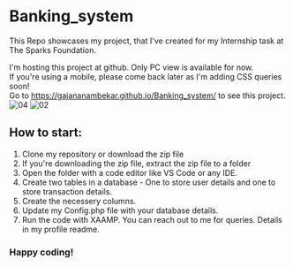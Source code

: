 # Banking_system
This Repo showcases my project, that I've created for my Internship task at The Sparks Foundation.

I'm hosting this project at github.
Only PC view is available for now. <br>
If you're using a mobile, please come back later as I'm adding CSS queries soon!<br>
Go to https://gajananambekar.github.io/Banking_system/  to see this project.
![04](https://user-images.githubusercontent.com/68407684/108596043-759f3480-73a8-11eb-9918-fbd6a2bef918.JPG)
![02](https://user-images.githubusercontent.com/68407684/108596070-ada67780-73a8-11eb-9af2-273af74f0aa1.JPG)

## How to start:

1. Clone my repository or download the zip file
2. If you're downloading the zip file, extract the zip file to a folder
3. Open the folder with a code editor like VS Code or any IDE.
4. Create two tables in a database - One to store user details and one to store transaction details. 
5. Create the necessery columns.
6. Update my Config.php file with your database details.
7. Run the code with XAAMP. You can reach out to me for queries. Details in my profile readme.

### Happy coding!
